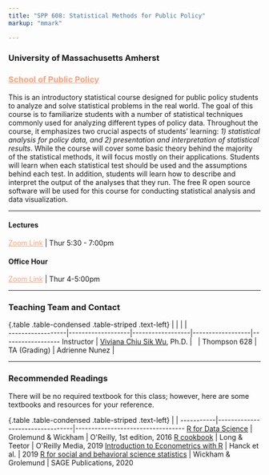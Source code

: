 ```yaml
---
title: "SPP 608: Statistical Methods for Public Policy"
markup: "mmark"

---
```

### University of Massachusetts Amherst   
### <a href="https://www.umass.edu/spp/" style="color:#ffa07a;" target="_blank">School of Public Policy</a>

<div style="text-align: left"> This is an introductory statistical course designed for public policy students to analyze and solve statistical problems in the real world. The goal of this course is to familiarize students with a number of statistical techniques commonly used for analyzing different types of policy data. Throughout the course, it emphasizes two crucial aspects of students’ learning: <i>1) statistical analysis for policy data, and 2) presentation and interpretation of statistical results</i>. While the course will cover some basic theory behind the majority of the statistical methods, it will focus mostly on their applications. Students will learn when each statistical test should be used and the assumptions behind each test. In addition, students will learn how to describe and interpret the output of the analyses that they run.  The free R open source software will be used for this course for conducting statistical analysis and data visualization. </div>  

*** 

#### Lectures  

<font color="#ffa07a"><i class="fas fa-university fa-lg"></i></font> <a href="https://umass-amherst.zoom.us/j/99225858272" style="color:#ffa07a;" target="_blank">Zoom Link</a> | <font color="#ffa07a"><i class="fas fa-calendar-alt fa-lg"></i></font> Thur 5:30 - 7:00pm  

#### Office Hour

<font color="#ffa07a"><i class="fas fa-university fa-lg"></i></font> <a href="https://umass-amherst.zoom.us/j/99225858272" style="color:#ffa07a;" target="_blank">Zoom Link</a>  | <font color="#ffa07a"><i class="fas fa-calendar-alt fa-lg"></i></font> Thur 4-5:00pm   

 
***
 
### Teaching Team and Contact

{.table .table-condensed .table-striped .text-left}
<span></span>     | <span></span>     | <span></span>    | <span></span>    |  <span></span>      
------------------|-------------------|------------------|------------------|------------------ 
Instructor        | [Viviana Chiu Sik Wu](https://connectivecommons.cc/), Ph.D. | <a href="mailto:vivianachius@umass.edu" title="email"><i class="fa fa-envelope"></i></a> &nbsp; | Thompson 628 | 
TA (Grading)      | Adrienne Nunez | <a href="mailto:amnunez@umass.edu" title="email"><i class="fa fa-envelope"></i></a> &nbsp; 
            
***

### Recommended Readings

There will be no required textbook for this class; however, here are some textbooks and resources for your reference.   


{.table .table-condensed .table-striped .text-left}
 <span></span>     | <span></span> | <span></span> 
-----------|---------------------------------|----------------------------------
[R for Data Science](http://r4ds.had.co.nz/) | Grolemund & Wickham | O'Reilly, 1st edition, 2016
[R cookbook](https://rc2e.com/index.html) | Long & Teetor | O'Reilly Media, 2019 
[Introduction to Econometrics with R](https://www.econometrics-with-r.org/ITER.pdf) | Hanck et al. | 2019
[R for social and behavioral science statistics](https://www.amazon.com/dp/1544344023/ref=cm_sw_em_r_mt_dp_8qU2FbKQT9S75?_encoding=UTF8&psc=1) | Wickham & Grolemund |  SAGE Publications, 2020
